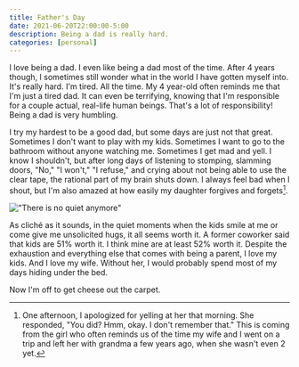 ```yaml
---
title: Father's Day
date: 2021-06-20T22:00:00-5:00
description: Being a dad is really hard.
categories: [personal]
---
```


I love being a dad. I even like being a dad most of the time. After 4 years though, I sometimes still wonder what in the world I have gotten myself into. It's really hard. I'm tired. All the time. My 4 year-old often reminds me that I'm just a tired dad. It can even be terrifying, knowing that I'm responsible for a couple actual, real-life human beings. That's a lot of responsibility! Being a dad is very humbling.

I try my hardest to be a good dad, but some days are just not that great. Sometimes I don't want to play with my kids. Sometimes I want to go to the bathroom without anyone watching me. Sometimes I get mad and yell. I know I shouldn't, but after long days of listening to stomping, slamming doors, "No," "I won't," "I refuse," and crying about not being able to use the clear tape, the rational part of my brain shuts down. I always feel bad when I shout, but I'm also amazed at how easily my daughter forgives and forgets[^1].

!["There is no quiet anymore"](https://i.imgur.com/jATjOVM.jpeg)

As cliché as it sounds, in the quiet moments when the kids smile at me or come give me unsolicited hugs, it all seems worth it. A former coworker said that kids are 51% worth it. I think mine are at least 52% worth it. Despite the exhaustion and everything else that comes with being a parent, I love my kids. And I love my wife. Without her, I would probably spend most of my days hiding under the bed.

Now I'm off to get cheese out the carpet.

[^1]: One afternoon, I apologized for yelling at her that morning. She responded, "You did? Hmm, okay. I don't remember that." This is coming from the girl who often reminds us of the time my wife and I went on a trip and left her with grandma a few years ago, when she wasn't even 2 yet.
